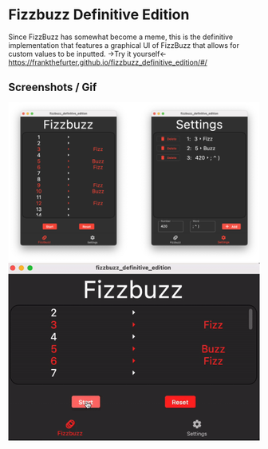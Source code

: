 # Fizzbuzz Definitive Edition

Since FizzBuzz has somewhat become a meme, this is the definitive implementation that features a graphical UI of FizzBuzz that allows for custom values to be inputted.
->Try it yourself<-
https://frankthefurter.github.io/fizzbuzz_definitive_edition/#/
## Screenshots / Gif
![My Image](screenshots/screen_1.png)
![](https://github.com/FranktheFurter/fizzbuzz_definitive_edition/blob/master/screenshots/video_1.gif)
